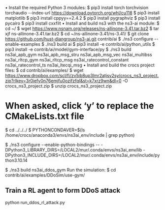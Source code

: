 •	Install the required Python 3 modules:
$ pip3 install torch torchvision torchaudio --index-url https://download.pytorch.org/whl/cu118
$ pip3 install matplotlib
$ pip3 install cppyy==2.4.2
$ pip3 install pygraphviz
$ pip3 install pycairo
$ pip3 install cxxfilt
•	Install and build ns3 with the ns3-ai module:
$ cd ~/
$ wget https://www.nsnam.org/releases/ns-allinone-3.41.tar.bz2
$ tar xjf ns-allinone-3.41.tar.bz2
$ cd ~/ns-allinone-3.41/ns-3.41/
$ git clone https://github.com/hust-diangroup/ns3-ai.git contrib/ai
$ ./ns3 configure --enable-examples
$ ./ns3 build ai
$ pip3 install -e contrib/ai/python_utils
$ pip3 install -e contrib/ai/model/gym-interface/py
$ ./ns3 build ns3ai_apb_gym ns3ai_apb_msg_stru ns3ai_apb_msg_vec ns3ai_multibss ns3ai_rltcp_gym ns3ai_rltcp_msg ns3ai_ratecontrol_constant ns3ai_ratecontrol_ts ns3ai_ltecqi_msg
•	Install and build the crocs project files:
$ cd contrib/ai/examples/
$ wget https://www.dropbox.com/scl/fi/zv5ib8up3lmr2atjsv2sy/crocs_ns3_project.zip?rlkey=3r0iefy0n76emjfu0ozifzfql&st=k7xrz9wn&dl=0 -O crocs_ns3_project.zip
$ unzip crocs_ns3_project.zip
# When asked, click ‘y’ to replace the CMakeLists.txt file
$ cd ../../../
$ PYTHONCONDAVER=$(ls /home/crocs/anaconda3/envs/ns3ai_env/include | grep python)

$ ./ns3 configure --enable-python-bindings -- -DPython3_LIBRARY_DIRS=/LOCAL2/mur/.conda/envs/ns3ai_env/lib -DPython3_INCLUDE_DIRS=/LOCAL2/mur/.conda/envs/ns3ai_env/include/python3.10.14


$ ./ns3 build ns3ai_ddos_gym
Run the simulation:
$ cd contrib/ai/examples/DDoSim/use-gym/
## Train a RL agent to form DDoS attack
python run_ddos_rl_attack.py




